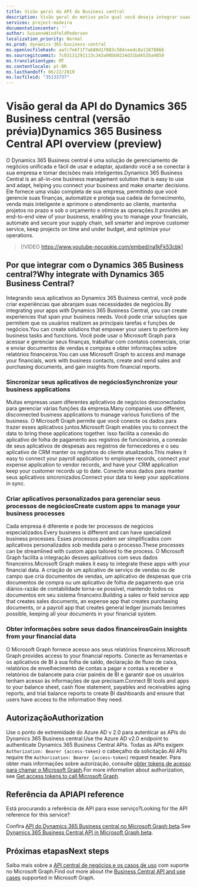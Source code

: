 ```yaml
---
title: Visão geral da API do Business central
description: Visão geral do motivo pelo qual você deseja integrar suas soluções com as APIs do Business central.
services: project-madeira
documentationcenter: ''
author: SusanneWindfeldPedersen
localization_priority: Normal
ms.prod: dynamics-365-business-central
ms.openlocfilehash: aafc7e6f1f7a688d1f083c584ceedc8a11878866
ms.sourcegitcommit: 7c03131291113c343a98bb0234d31bd4535a4050
ms.translationtype: MT
ms.contentlocale: pt-BR
ms.lasthandoff: 06/22/2019
ms.locfileid: "35133737"
---
```

# <a name="dynamics-365-business-central-api-overview-preview"></a><span data-ttu-id="da6cd-103">Visão geral da API do Dynamics 365 Business central (versão prévia)</span><span class="sxs-lookup"><span data-stu-id="da6cd-103">Dynamics 365 Business Central API overview (preview)</span></span>
<span data-ttu-id="da6cd-104">O Dynamics 365 Business central é uma solução de gerenciamento de negócios unificada e fácil de usar e adaptar, ajudando você a se conectar à sua empresa e tomar decisões mais inteligentes.</span><span class="sxs-lookup"><span data-stu-id="da6cd-104">Dynamics 365 Business Central is an all-in-one business management solution that is easy to use and adapt, helping you connect your business and make smarter decisions.</span></span> <span data-ttu-id="da6cd-105">Ele fornece uma visão completa de sua empresa, permitindo que você gerencie suas finanças, automatize e proteja sua cadeia de fornecimento, venda mais inteligente e aprimore o atendimento ao cliente, mantenha projetos no prazo e sob o orçamento e otimize as operações.</span><span class="sxs-lookup"><span data-stu-id="da6cd-105">It provides an end-to-end view of your business, enabling you to manage your financials, automate and secure your supply chain, sell smarter and improve customer service, keep projects on time and under budget, and optimize your operations.</span></span>

> [!VIDEO https://www.youtube-nocookie.com/embed/na1kFk53cbk]

## <a name="why-integrate-with-dynamics-365-business-central"></a><span data-ttu-id="da6cd-106">Por que integrar com o Dynamics 365 Business central?</span><span class="sxs-lookup"><span data-stu-id="da6cd-106">Why integrate with Dynamics 365 Business Central?</span></span>
<span data-ttu-id="da6cd-107">Integrando seus aplicativos ao Dynamics 365 Business central, você pode criar experiências que abranjam suas necessidades de negócios.</span><span class="sxs-lookup"><span data-stu-id="da6cd-107">By integrating your apps with Dynamics 365 Business Central, you can create experiences that span your business needs.</span></span> <span data-ttu-id="da6cd-108">Você pode criar soluções que permitem que os usuários realizem as principais tarefas e funções de negócios.</span><span class="sxs-lookup"><span data-stu-id="da6cd-108">You can create solutions that empower your users to perform key business tasks and functions.</span></span> <span data-ttu-id="da6cd-109">Você pode usar o Microsoft Graph para acessar e gerenciar seus finanças, trabalhar com contatos comerciais, criar e enviar documentos de vendas e compras e obter informações sobre relatórios financeiros.</span><span class="sxs-lookup"><span data-stu-id="da6cd-109">You can use Microsoft Graph to access and manage your financials, work with business contacts, create and send sales and purchasing documents, and gain insights from financial reports.</span></span>

### <a name="synchronize-your-business-applications"></a><span data-ttu-id="da6cd-110">Sincronizar seus aplicativos de negócios</span><span class="sxs-lookup"><span data-stu-id="da6cd-110">Synchronize your business applications</span></span>
<span data-ttu-id="da6cd-111">Muitas empresas usam diferentes aplicativos de negócios desconectados para gerenciar várias funções da empresa.</span><span class="sxs-lookup"><span data-stu-id="da6cd-111">Many companies use different, disconnected business applications to manage various functions of the business.</span></span> <span data-ttu-id="da6cd-112">O Microsoft Graph permite que você conecte os dados para trazer esses aplicativos juntos.</span><span class="sxs-lookup"><span data-stu-id="da6cd-112">Microsoft Graph enables you to connect the data to bring these applications together.</span></span> <span data-ttu-id="da6cd-113">Isso facilita a conexão do aplicativo de folha de pagamento aos registros de funcionários, a conexão de seus aplicativos de despesas aos registros de fornecedores e o seu aplicativo de CRM manter os registros do cliente atualizados.</span><span class="sxs-lookup"><span data-stu-id="da6cd-113">This makes it easy to connect your payroll application to employee records, connect your expense application to vendor records, and have your CRM application keep your customer records up to date.</span></span> <span data-ttu-id="da6cd-114">Conecte seus dados para manter seus aplicativos sincronizados.</span><span class="sxs-lookup"><span data-stu-id="da6cd-114">Connect your data to keep your applications in sync.</span></span>

### <a name="create-custom-apps-to-manage-your-business-processes"></a><span data-ttu-id="da6cd-115">Criar aplicativos personalizados para gerenciar seus processos de negócios</span><span class="sxs-lookup"><span data-stu-id="da6cd-115">Create custom apps to manage your business processes</span></span>
<span data-ttu-id="da6cd-116">Cada empresa é diferente e pode ter processos de negócios especializados.</span><span class="sxs-lookup"><span data-stu-id="da6cd-116">Every business is different and can have specialized business processes.</span></span> <span data-ttu-id="da6cd-117">Esses processos podem ser simplificados com aplicativos personalizados sob medida para o processo.</span><span class="sxs-lookup"><span data-stu-id="da6cd-117">These processes can be streamlined with custom apps tailored to the process.</span></span> <span data-ttu-id="da6cd-118">O Microsoft Graph facilita a integração desses aplicativos com seus dados financeiros.</span><span class="sxs-lookup"><span data-stu-id="da6cd-118">Microsoft Graph makes it easy to integrate these apps with your financial data.</span></span> <span data-ttu-id="da6cd-119">A criação de um aplicativo de serviço de vendas ou de campo que cria documentos de vendas, um aplicativo de despesas que cria documentos de compra ou um aplicativo de folha de pagamento que cria diários-razão de contabilidade torna-se possível, mantendo todos os documentos em seu sistema financeiro.</span><span class="sxs-lookup"><span data-stu-id="da6cd-119">Building a sales or field service app that creates sales documents, an expense app that creates purchasing documents, or a payroll app that creates general ledger journals becomes possible, keeping all your documents in your financial system.</span></span>

### <a name="gain-insights-from-your-financial-data"></a><span data-ttu-id="da6cd-120">Obter informações sobre seus dados financeiros</span><span class="sxs-lookup"><span data-stu-id="da6cd-120">Gain insights from your financial data</span></span>
<span data-ttu-id="da6cd-121">O Microsoft Graph fornece acesso aos seus relatórios financeiros.</span><span class="sxs-lookup"><span data-stu-id="da6cd-121">Microsoft Graph provides access to your financial reports.</span></span> <span data-ttu-id="da6cd-122">Conecte as ferramentas e os aplicativos de BI à sua folha de saldo, declaração de fluxo de caixa, relatórios de envelhecimento de contas a pagar e contas a receber e relatórios de balancete para criar painéis de BI e garantir que os usuários tenham acesso às informações de que precisam.</span><span class="sxs-lookup"><span data-stu-id="da6cd-122">Connect BI tools and apps to your balance sheet, cash flow statement, payables and receivables aging reports, and trial balance reports to create BI dashboards and ensure that users have access to the information they need.</span></span>

## <a name="authorization"></a><span data-ttu-id="da6cd-123">Autorização</span><span class="sxs-lookup"><span data-stu-id="da6cd-123">Authorization</span></span>
<span data-ttu-id="da6cd-124">Use o ponto de extremidade do Azure AD v 2.0 para autenticar as APIs do Dynamics 365 Business central.</span><span class="sxs-lookup"><span data-stu-id="da6cd-124">Use the Azure AD v2.0 endpoint to authenticate Dynamics 365 Business Central APIs.</span></span> <span data-ttu-id="da6cd-125">Todas as APIs exigem `Authorization: Bearer {access-token}` o cabeçalho da solicitação.</span><span class="sxs-lookup"><span data-stu-id="da6cd-125">All APIs require the `Authorization: Bearer {access-token}` request header.</span></span> <span data-ttu-id="da6cd-126">Para obter mais informações sobre autorização, consulte [obter tokens de acesso para chamar o Microsoft Graph](/graph/auth).</span><span class="sxs-lookup"><span data-stu-id="da6cd-126">For more information about authorization, see [Get access tokens to call Microsoft Graph](/graph/auth).</span></span>

## <a name="api-reference"></a><span data-ttu-id="da6cd-127">Referência da API</span><span class="sxs-lookup"><span data-stu-id="da6cd-127">API reference</span></span>
<span data-ttu-id="da6cd-128">Está procurando a referência de API para esse serviço?</span><span class="sxs-lookup"><span data-stu-id="da6cd-128">Looking for the API reference for this service?</span></span>

<span data-ttu-id="da6cd-129">Confira [API do Dynamics 365 Business central no Microsoft Graph beta](/graph/api/resources/dynamics-graph-reference?view=graph-rest-beta).</span><span class="sxs-lookup"><span data-stu-id="da6cd-129">See [Dynamics 365 Business Central API in Microsoft Graph beta](/graph/api/resources/dynamics-graph-reference?view=graph-rest-beta).</span></span>


## <a name="next-steps"></a><span data-ttu-id="da6cd-130">Próximas etapas</span><span class="sxs-lookup"><span data-stu-id="da6cd-130">Next steps</span></span>
<span data-ttu-id="da6cd-131">Saiba mais sobre a [API central de negócios e os casos de uso](/graph/api/resources/dynamics-graph-reference?view=graph-rest-beta) com suporte no Microsoft Graph.</span><span class="sxs-lookup"><span data-stu-id="da6cd-131">Find out more about the [Business Central API and use cases](/graph/api/resources/dynamics-graph-reference?view=graph-rest-beta) supported in Microsoft Graph.</span></span>
